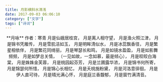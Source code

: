 ```yaml
---
title: 月影横斜水清浅
date: 2017-09-03 06:06:10
category: ["文学"]
tags: ["诗词"]
---
```

<center>
**月咏**
作者：寒青
<!--more-->
月是仙娥居桂宫，
月是离人相守望，
月是渔火照江津，
月是锦书凭雁传，
月是雪肌洁如玉，
月是明眸清似水，
月是冰蕊飘香径，
月是繁星相依伴，
月是繁花同绮丽，
月是琴瑟长和鸣，
月是如镜水盈盈，
月是如影舞频频，
月是如梦总关情，
（一见如故，一念如慕，最是倾心），
月是皎皎白海棠，
月是姝姝金芙蓉，
月是桃园起芬芳，
月是兰圃露华浓，
月是锦书何所寄，
月是锦瑟何所惜，
月是锦心长相忆，
月是夭桃施粉黛，
月是河洛意徘徊，
月是伊人直可待，
月是晴光满心怀，
月是庭兰香馥郁，
月是窗竹满清音。
</center>